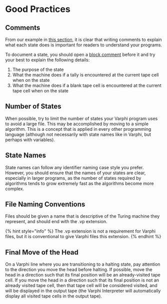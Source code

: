 # Good Practices

## Comments

From our example in [this section](your-first-varphi-program.md), it is clear that writing comments to explain what each state does is important for readers to understand your programs.&#x20;

To document a state, you should open a [block comment](../the-varphi-language-standard/comments.md) before it and try your best to explain the following details:

1. The purpose of the state
2. What the machine does if a tally is encountered at the current tape cell when on the state
3. What the machine does if a blank tape cell is encountered at the current tape cell when on the state

## Number of States

When possible, try to limit the number of states your Varphi program uses to avoid a large file. This may be accomplished by moving to a simple algorithm. This is a concept that is applied in every other programming language (although not necessarily with state names like in Varphi, but perhaps with variables).&#x20;

## State Names

State names can follow any identifier naming case style you prefer. However, you should ensure that the names of your states are clear, especially in larger programs, as the number of states required by algorithms tends to grow extremely fast as the algorithms become more complex.&#x20;

## File Naming Conventions

Files should be given a name that is descriptive of the Turing machine they represent, and should end with the .vp extension.

{% hint style="info" %}
The .vp extension is not a requirement for Varphi files, but it is conventional to give Varphi files this extension.&#x20;
{% endhint %}

## Final Move of the Head

On a Varphi line where you are transitioning to a halting state, pay attention to the direction you move the head before halting. If possible, move the head in a direction such that its final position will be an already-visited tape cell. If you move the head in a direction such that its final position is not an already visited tape cell, then that tape cell will be considered visited, and will be displayed in the output tape (the Varphi Interpreter will automatically display all visited tape cells in the output tape).&#x20;

